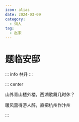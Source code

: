 ```yaml
---
icon: alias
date: 2024-03-09
category:
  - 词人
tag:
  - 赵宋
---
```


# 题临安邸

<!-- more -->

::: info
林升
:::

::: center 

山外青山楼外楼，西湖歌舞几时休？

暖风熏得游人醉，直把杭州作汴州

:::